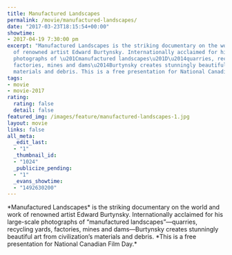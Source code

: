 ```yaml
---
title: Manufactured Landscapes
permalink: /movie/manufactured-landscapes/
date: "2017-03-23T18:15:54+00:00"
showtime:
- 2017-04-19 7:30:00 pm
excerpt: "Manufactured Landscapes is the striking documentary on the world and work
  of renowned artist Edward Burtynsky. Internationally acclaimed for his large-scale
  photographs of \u201Cmanufactured landscapes\u201D\u2014quarries, recycling yards,
  factories, mines and dams\u2014Burtynsky creates stunningly beautiful art from civilization\u2019s
  materials and debris. This is a free presentation for National Canadian Film Day."
tags:
- movie
- movie-2017
rating:
  rating: false
  detail: false
featured_img: /images/feature/manufactured-landscapes-1.jpg
layout: movie
links: false
all_meta:
  _edit_last:
  - "1"
  _thumbnail_id:
  - "1024"
  _publicize_pending:
  - "1"
  _evans_showtime:
  - "1492630200"
---
```


<div class="overview" dir="auto">*Manufactured Landscapes* is the striking documentary on the world and work of renowned artist Edward Burtynsky. Internationally acclaimed for his large-scale photographs of “manufactured landscapes”—quarries, recycling yards, factories, mines and dams—Burtynsky creates stunningly beautiful art from civilization’s materials and debris. *This is a free presentation for National Canadian Film Day.*</div>